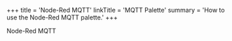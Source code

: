 +++
title = 'Node-Red MQTT'
linkTitle = 'MQTT Palette'
summary = 'How to use the Node-Red MQTT palette.'
+++

Node-Red MQTT
